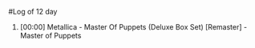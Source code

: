 #Log of 12 day

1. [00:00] Metallica - Master Of Puppets (Deluxe Box Set) [Remaster] - Master of Puppets
